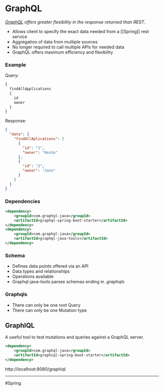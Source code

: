 # GraphQL
*[GraphQL](https://graphql.org/) offers greater flexibility in the response returned than REST.*

- Allows client to specify the exact data needed from a [[Spring]] rest service
- Aggregation of data from multiple sources
- No longer required to call multiple APIs for needed data
- GraphQL offers maximum efficiency and flexibility

### Example
Query:
```graphQL
{
  findAllApplications
  {
    id
    owner
  }
}
```

Response:
```json
{
  "data": {
    "findAllAplications": [
      {
        "id": "1",
        "owner": "Kesha"
      },
      {
        "id": "2",
        "owner": "Jane"
      }
    ]
  }
}
```

### Dependencies
```xml
<dependency>
    <groupId>com.graphql-java</groupId>
    <artifactId>graphql-spring-boot-starter</artifactId>
</dependency>
<dependency>
    <groupId>com.graphql-java</groupId>
    <artifactId>graphql-java-tools</artifactId>
</dependency>
```

### Schema
- Defines data points offered via an API
- Data types and relationships
- Operations available
- Graphql-java-tools parses schemas ending in *.graphqls*

### Graphqls
- There can only be one root Query
- There can only be one Mutation type

## GraphIQL
A useful tool to test mutations and queries against a GraphQL server.

```xml
<dependency>
    <groupId>com.graphql-java</groupId>
    <artifactId>graphiql-spring-boot-starter</artifactId>
</dependency>
```

http://localhost:8080/graphiql


---
#Spring